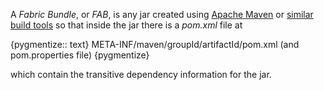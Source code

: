 A _Fabric Bundle_, or _FAB_, is any jar created using [Apache Maven](http://maven.apache.org/) or [similar build tools](faq.html#Which_build_tools_generate_FABs_) so that inside the jar there is a _pom.xml_ file at

{pygmentize:: text}
META-INF/maven/groupId/artifactId/pom.xml (and pom.properties file)
{pygmentize}

which contain the transitive dependency information for the jar.

